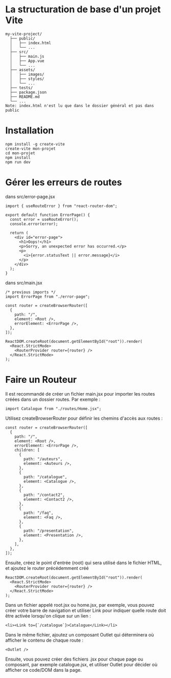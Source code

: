# La structuration de base d'un projet Vite 
```
my-vite-project/
  ├── public/
  │   ├── index.html
  │   └── ...
  ├── src/
  │   ├── main.js
  │   ├── App.vue
  │   └── ...
  ├── assets/
  │   ├── images/
  │   ├── styles/
  │   └── ...
  ├── tests/
  ├── package.json
  ├── README.md
  └── ...
Note: index.html n'est lu que dans le dossier général et pas dans public

```
# Installation
```
npm install -g create-vite
create-vite mon-projet
cd mon-projet
npm install
npm run dev

```





# Gérer les erreurs de routes 

dans src/error-page.jsx
```
import { useRouteError } from "react-router-dom";

export default function ErrorPage() {
  const error = useRouteError();
  console.error(error);

  return (
    <div id="error-page">
      <h1>Oops!</h1>
      <p>Sorry, an unexpected error has occurred.</p>
      <p>
        <i>{error.statusText || error.message}</i>
      </p>
    </div>
  );
}
```

dans src/main.jsx
```
/* previous imports */
import ErrorPage from "./error-page";

const router = createBrowserRouter([
  {
    path: "/",
    element: <Root />,
    errorElement: <ErrorPage />,
  },
]);

ReactDOM.createRoot(document.getElementById("root")).render(
  <React.StrictMode>
    <RouterProvider router={router} />
  </React.StrictMode>
);

```




# Faire un Routeur
Il est recommandé de créer un fichier main.jsx pour importer les routes créées dans un dossier routes. Par exemple :
```
import Catalogue from "./routes/Home.jsx";
```
Utilisez createBrowserRouter pour définir les chemins d'accès aux routes :
```
const router = createBrowserRouter([
  {
    path: "/",
    element: <Root />,
    errorElement: <ErrorPage />,
    children: [
      {
        path: "/auteurs",
        element: <Auteurs />,
      },
      {
        path: "/catalogue",
        element: <Catalogue />,
      },
      {
        path: "/contact2",
        element: <Contact2 />,
      },
      {
        path: "/faq",
        element: <Faq />,
      },
      {
        path: "/presentation",
        element: <Presentation />,
      },
    ],
  },
]);

```
Ensuite, créez le point d'entrée (root) qui sera utilisé dans le fichier HTML, et ajoutez le router précédemment créé 
```
ReactDOM.createRoot(document.getElementById("root")).render(
  <React.StrictMode>
    <RouterProvider router={router} />
  </React.StrictMode>
);

```
Dans un fichier appelé root.jsx ou home.jsx, par exemple, vous pouvez créer votre barre de navigation et utiliser Link pour indiquer quelle route doit être activée lorsqu'on clique sur un lien :
```
<li><Link to={`/catalogue`}>Catalogue</Link></li>

```
Dans le même fichier, ajoutez un composant Outlet qui déterminera où afficher le contenu de chaque route :
```
<Outlet />

```
Ensuite, vous pouvez créer des fichiers .jsx pour chaque page ou composant, par exemple catalogue.jsx, et utiliser Outlet pour décider où afficher ce code/DOM dans la page.